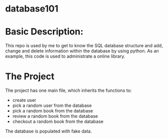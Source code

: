# database101

# Basic Description:
This repo is used by me to get to know the SQL database structure and add, change and delete information within the database by using python. 
As an example, this code is used to administrate a online library.

# The Project
The project has one main file, which inherits the functions to:
- create user
- pick a random user from the database
- pick a random book from the database
- review a random book from the database
- checkout a random book from the database

The database is populated with fake data. 
